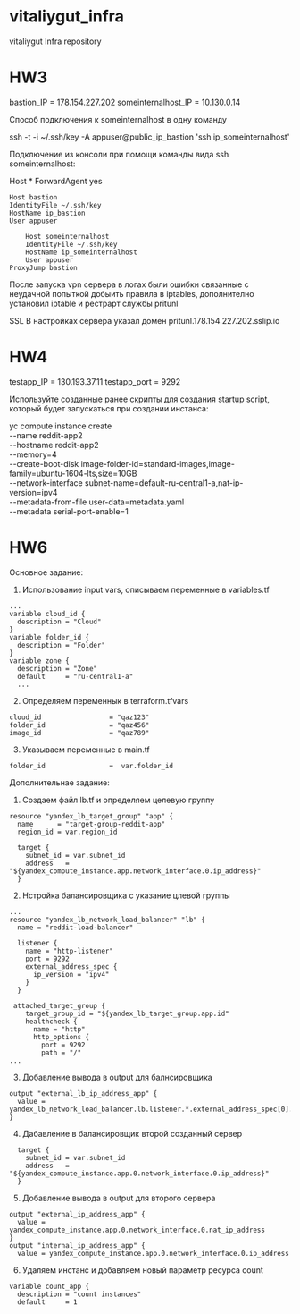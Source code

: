 # vitaliygut_infra
vitaliygut Infra repository

HW3
=========================================
bastion_IP = 178.154.227.202
someinternalhost_IP = 10.130.0.14

Cпособ подключения к someinternalhost в одну команду

ssh -t -i ~/.ssh/key -A appuser@public_ip_bastion 'ssh ip_someinternalhost'


Подключение из консоли при помощи команды вида ssh someinternalhost:


Host *
ForwardAgent yes

	Host bastion
	IdentityFile ~/.ssh/key
	HostName ip_bastion
	User appuser

        Host someinternalhost
        IdentityFile ~/.ssh/key
        HostName ip_someinternalhost
        User appuser
	ProxyJump bastion

После запуска vpn сервера в логах были ошибки связанные с неудачной попыткой добыить правила в iptables, дополнително установил iptable и рестрарт службы pritunl

SSL
В настройках сервера указал домен  pritunl.178.154.227.202.sslip.io

HW4
=========================================

testapp_IP = 130.193.37.11
testapp_port = 9292

Используйте созданные ранее скрипты для
создания startup script, который будет запускаться при создании инстанса:

yc compute instance create \
--name reddit-app2 \
--hostname reddit-app2 \
--memory=4 \
--create-boot-disk image-folder-id=standard-images,image-family=ubuntu-1604-lts,size=10GB \
--network-interface subnet-name=default-ru-central1-a,nat-ip-version=ipv4 \
--metadata-from-file user-data=metadata.yaml \
--metadata serial-port-enable=1

HW6
=========================================
Основное задание:
1. Использование input vars, описываем переменные в variables.tf
```
...
variable cloud_id {
  description = "Cloud"
}
variable folder_id {
  description = "Folder"
}
variable zone {
  description = "Zone"
  default     = "ru-central1-a"
  ...
  ```
2. Определяем переменнык в terraform.tfvars
```
cloud_id                 = "qaz123"
folder_id                = "qaz456"
image_id                 = "qaz789"
```
3. Указываем переменные в main.tf
```
folder_id                =  var.folder_id
```
Дополнительнае задание:

1. Создаем файл lb.tf и определяем целевую группу
```
resource "yandex_lb_target_group" "app" {
  name      = "target-group-reddit-app"
  region_id = var.region_id

  target {
    subnet_id = var.subnet_id
    address   = "${yandex_compute_instance.app.network_interface.0.ip_address}"
  }
```

2. Нстройка балансировщика с указание цлевой группы
```
...
resource "yandex_lb_network_load_balancer" "lb" {
  name = "reddit-load-balancer"

  listener {
    name = "http-listener"
    port = 9292
    external_address_spec {
      ip_version = "ipv4"
    }
  }

 attached_target_group {
    target_group_id = "${yandex_lb_target_group.app.id"
	healthcheck {
      name = "http"
      http_options {
        port = 9292
        path = "/"
...
```
3. Добавление вывода в output для балнсировщика
```
output "external_lb_ip_address_app" {
  value = yandex_lb_network_load_balancer.lb.listener.*.external_address_spec[0].*.address
}
```
4. Дабавление в балансировщик второй созданный сервер
```
  target {
    subnet_id = var.subnet_id
    address   = "${yandex_compute_instance.app.0.network_interface.0.ip_address}"
  }
```
5. Добавление вывода в output для второго сервера
```
output "external_ip_address_app" {
  value = yandex_compute_instance.app.0.network_interface.0.nat_ip_address
}
output "internal_ip_address_app" {
  value = yandex_compute_instance.app.0.network_interface.0.ip_address
```
6. Удаляем инстанс и добавляем новый параметр ресурса  count
```
variable count_app {
  description = "count instances"
  default     = 1
```
